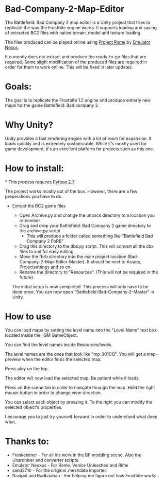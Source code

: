 # Bad-Company-2-Map-Editor

The Battlefield: Bad Company 2 map editor is a Unity project that tries to replicate the way the Frostbite engine works.
It supports loading and saving of extracted BC2 files with native terrain, model and texture loading.

The files produced can be played online using [Project Rome](http://forums.veniceunleashed.net/bf/index.php) by [Emulator Nexus](http://emulatornexus.com).

It currently does not extract and produce the ready-to-go files that are required. Some slight modification of the produced files are required in order for them to work online. This will be fixed in later updates.

# Goals:
The goal is to replicate the Frostbite 1.5 engine and produce entierly new maps for the game Battlefield: Bad company 2.

# Why Unity?
Unity provides a fast rendering engine with a lot of room for expansion. It loads quickly and is extremely customizable. While it's mostly used for game development, it's an excellent platform for projects such as this one.

# How to install:
\* This process requires [Python 2.7](https://www.python.org/download/releases/2.7/)

The project works mostly out of the box. However, there are a few preperations you have to do.
* Extract the BC2 game files
  * Open Archive.py and change the unpack directory to a location you remember
  * Drag and drop your Battlefield: Bad Company 2 game directory to the archive.py script.
    * This will produce a folder called something like "Battlefield Bad Company 2 FbRB"
  * Drag this directory to the dbx.py script. This will convert all the dbx files to xml for easy editing
  * Move the fbrb directory into the main project location (Bad-Company-2-Map-Editor-Master). It should be next to Assets, Projectsettings and so on
  * Rename the directory to "Resources". (This will not be required in the future)

  The initial setup is now completed. This process will only have to be done once.
  You can now open "Battlefield-Bad-Company-2-Master" in Unity.

# How to use
  You can load maps by setting the level name into the "Level Name" text box located inside the _GM GameObject.
  
  You can find the level names inside Resources/levels.
  
  The level names are the ones that look like "mp_001CQ". You will get a map-preview when the editor finds the selected
 map.
 
  Press play on the top.
  
  The editor will now load the selected map. Be patient while it loads.
    
  Press on the scene tab in order to navigate through the map. Hold the right mouse button in order to change view-direction.
  
  You can select each object by pressing it. To the right you can modify the selected object's properties.
  
  I encurage you to just try yourself forward in order to understand what does what.

# Thanks to:
* Frankelstner - For all his work in the BF modding scene. Also the Unarchiver and converter scripts.
* Emulator Neuxus - For Rome, Venice Unleashed and Rime
* sand2710 - For the original .meshdata importer. 
* Nasipal and Badbaubau - For helping me figure out how Frostbite works.
